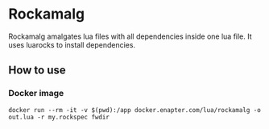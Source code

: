 # Rockamalg

Rockamalg amalgates lua files with all dependencies inside one lua file. It uses luarocks to install dependencies.

## How to use

### Docker image
```
docker run --rm -it -v $(pwd):/app docker.enapter.com/lua/rockamalg -o out.lua -r my.rockspec fwdir
```
